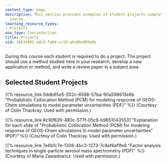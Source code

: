 ```yaml
---
content_type: page
description: This section provides examples of student projects completed for the
  course.
learning_resource_types:
- Projects
ocw_type: CourseSection
title: Projects
uid: 3663e882-ad13-fa64-cc59-a6e88e889a8e
---
```


During this course each student is required to do a project. The project should use a method studied here in your research, develop a new application or method, and write a review paper in a subject area.

Selected Student Projects
-------------------------

{{% resource_link 0ddb65e5-202c-6568-57ba-90a598613e6b "Probabilistic Collocation Method (PCM) for modeling response of GEOS-Chem simulations to model parameter uncertainties (PDF)" %}} (Courtesy of Colin Thackray. Used with permission.)

{{% resource_link 8c16f626-480c-577f-05c6-b96510435531 "Explanation for each slide of \"Probabilistic Collocation Method (PCM) for modeling response of GEOS-Chem simulations to model parameter uncertainties\" (PDF)" %}} (Courtesy of Colin Thackray. Used with permission.)

{{% resource_link 7e6b1c7e-1308-4bc3-1273-7c9af6af1fe8 "Factor analysis techniques in single-particle aerosol mass spectrometry (PDF)" %}} (Courtesy of Maria Zawadowicz. Used with permission.)